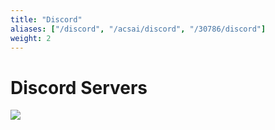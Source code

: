 ```yaml
---
title: "Discord"
aliases: ["/discord", "/acsai/discord", "/30786/discord"]
weight: 2
---
```

# Discord Servers

[![](https://img.shields.io/badge/-acsai_discord_server-5865F2?style=for-the-badge&logo=Discord&logoColor=white&link=https://discord.gg/vekTABg4Aj)](https://discord.gg/vekTABg4Aj)